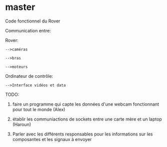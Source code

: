 # master
Code fonctionnel du Rover

Communication entre:

  Rover:
  
    -->caméras
    
    -->bras
    
    -->moteurs
    
  Ordinateur de contrôle:
  
    -->Interface vidéos et data

TODO: 

1) faire un programme qui capte les données d'une webcam fonctionnant pour tout le monde (Alex)

2) établir les communiactions de sockets entre une carte mère et un laptop (Haroun)

3) Parler avec les différents responsables pour les informations sur les composantes et les signaux à envoyer


